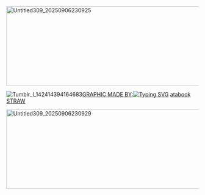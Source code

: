 

<img width="735" height="208" alt="Untitled309_20250906230925" src="https://github.com/user-attachments/assets/b62ca143-9519-4465-aeaf-d9e5686f4e0d" />

![Tumblr_l_142414394164683](https://github.com/user-attachments/assets/e372df99-26b9-4851-aa65-85e528d8cb03)[GRAPHIC MADE BY:](https://www.tumblr.com/cyberstarmp3?source=share)[![Typing SVG](https://readme-typing-svg.demolab.com?font=Georgia&pause=1000&color=24233C&vCenter=true&width=417&lines=Are+you.;Man%3F+;Enough;To+take+the+blame;For+this%3F%3F%3F%3F%3F%3F+)](https://git.io/typing-svg) [atabook](https://campsleepinh.atabook.org/)               [STRAW](https://txltlozey.straw.page/) 


 
 




<img width="735" height="208" alt="Untitled309_20250906230929" src="https://github.com/user-attachments/assets/f37abfcb-0a81-433e-9e26-ceca87ac3e3c" />
